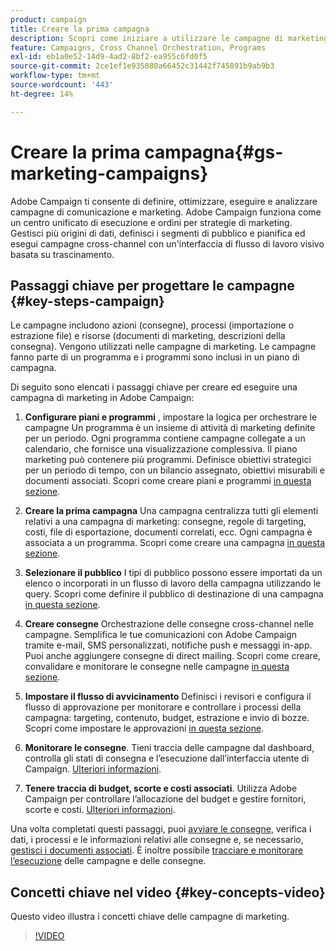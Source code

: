 ```yaml
---
product: campaign
title: Creare la prima campagna
description: Scopri come iniziare a utilizzare le campagne di marketing
feature: Campaigns, Cross Channel Orchestration, Programs
exl-id: eb1a0e52-14d9-4ad2-8bf2-ea955c6fd0f5
source-git-commit: 2ce1ef1e935080a66452c31442f745891b9ab9b3
workflow-type: tm+mt
source-wordcount: '443'
ht-degree: 14%

---
```


# Creare la prima campagna{#gs-marketing-campaigns}

Adobe Campaign ti consente di definire, ottimizzare, eseguire e analizzare campagne di comunicazione e marketing. Adobe Campaign funziona come un centro unificato di esecuzione e ordini per strategie di marketing. Gestisci più origini di dati, definisci i segmenti di pubblico e pianifica ed esegui campagne cross-channel con un&#39;interfaccia di flusso di lavoro visivo basata su trascinamento.


<!--In addition, the **Marketing Resource Management (MRM)** module lets you control marketing actions in a collaborative mode by providing complete management and real-time tracking of the tasks, budgets and marketing resources involved. The Marketing Resource Management lets you optimize and regulate the management of internal and external processes, resources and marketing campaigns, as well as third party relations (agencies, printers, etc.). For more on this, refer to [this section](about-marketing-resource-management.md).

>[!NOTE]
>
>Capabilities related to population targeting, message personalization and message delivery on the various channels are detailed in [this section](../../delivery/using/steps-about-delivery-creation-steps.md).-->


## Passaggi chiave per progettare le campagne {#key-steps-campaign}

Le campagne includono azioni (consegne), processi (importazione o estrazione file) e risorse (documenti di marketing, descrizioni della consegna). Vengono utilizzati nelle campagne di marketing. Le campagne fanno parte di un programma e i programmi sono inclusi in un piano di campagna.

Di seguito sono elencati i passaggi chiave per creare ed eseguire una campagna di marketing in Adobe Campaign:

1. **Configurare piani e programmi** , impostare la logica per orchestrare le campagne Un programma è un insieme di attività di marketing definite per un periodo. Ogni programma contiene campagne collegate a un calendario, che fornisce una visualizzazione complessiva. Il piano marketing può contenere più programmi. Definisce obiettivi strategici per un periodo di tempo, con un bilancio assegnato, obiettivi misurabili e documenti associati. Scopri come creare piani e programmi [in questa sezione](marketing-campaign-create.md#create-plan-and-program).

1. **Creare la prima campagna**
Una campagna centralizza tutti gli elementi relativi a una campagna di marketing: consegne, regole di targeting, costi, file di esportazione, documenti correlati, ecc. Ogni campagna è associata a un programma. Scopri come creare una campagna [in questa sezione](marketing-campaign-create.md#create-a-campaign).

1. **Selezionare il pubblico**
I tipi di pubblico possono essere importati da un elenco o incorporati in un flusso di lavoro della campagna utilizzando le query. Scopri come definire il pubblico di destinazione di una campagna [in questa sezione](marketing-campaign-target.md#select-the-target-population).

1. **Creare consegne**
Orchestrazione delle consegne cross-channel nelle campagne. Semplifica le tue comunicazioni con Adobe Campaign tramite e-mail, SMS personalizzati, notifiche push e messaggi in-app. Puoi anche aggiungere consegne di direct mailing. Scopri come creare, convalidare e monitorare le consegne nelle campagne [in questa sezione](marketing-campaign-deliveries.md).

1. **Impostare il flusso di avvicinamento**
Definisci i revisori e configura il flusso di approvazione per monitorare e controllare i processi della campagna: targeting, contenuto, budget, estrazione e invio di bozze. Scopri come impostare le approvazioni [in questa sezione](marketing-campaign-approval.md).

1. **Monitorare le consegne**.
Tieni traccia delle campagne dal dashboard, controlla gli stati di consegna e l’esecuzione dall’interfaccia utente di Campaign. [Ulteriori informazioni](marketing-campaign-monitoring.md).

1. **Tenere traccia di budget, scorte e costi associati**.
Utilizza Adobe Campaign per controllare l’allocazione del budget e gestire fornitori, scorte e costi. [Ulteriori informazioni](providers--stocks-and-budgets.md#create-service-providers-and-their-cost-structures).

Una volta completati questi passaggi, puoi [avviare le consegne](marketing-campaign-deliveries.md#start-a-delivery), verifica i dati, i processi e le informazioni relativi alle consegne e, se necessario, [gestisci i documenti associati](marketing-campaign-deliveries.md#manage-associated-documents). È inoltre possibile [tracciare e monitorare l’esecuzione](marketing-campaign-monitoring.md) delle campagne e delle consegne.


## Concetti chiave nel video {#key-concepts-video}

Questo video illustra i concetti chiave delle campagne di marketing.

>[!VIDEO](https://video.tv.adobe.com/v/35131?quality=12)
